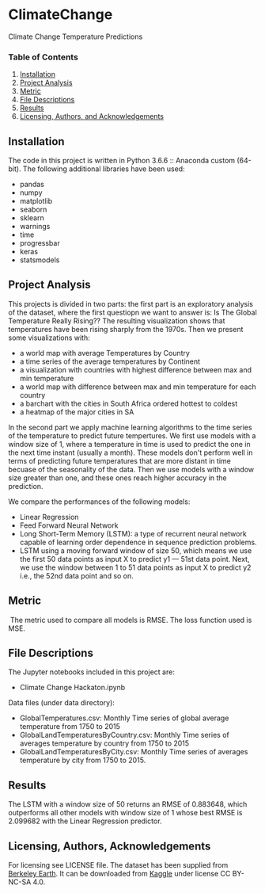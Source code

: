 # ClimateChange
Climate Change Temperature Predictions

### Table of Contents

1. [Installation](#installation)
2. [Project Analysis](#motivation)
3. [Metric](#metric)
4. [File Descriptions](#files)
5. [Results](#results)
6. [Licensing, Authors, and Acknowledgements](#licensing)

## Installation <a name="installation"></a>
The code in this project is written in Python 3.6.6 :: Anaconda custom (64-bit).
The following additional libraries have been used:
* pandas
* numpy
* matplotlib
* seaborn
* sklearn
* warnings
* time
* progressbar
* keras
* statsmodels


## Project Analysis<a name="motivation"></a>
This projects is divided in two parts: the first part is an exploratory analysis of the dataset, where the first questiopn we want to answer is: Is The Global Temperature Really Rising?? 
The resulting visualization shows that temperatures have been rising sharply from the 1970s.
Then we present some visualizations with:
* a world map with average Temperatures by Country
* a time series of the average temperatures by Continent
* a visualization with countries with highest difference between max and min temperature
* a world map with difference between max and min temperature for each country
* a barchart with the cities in South Africa ordered hottest to coldest
* a heatmap of the major cities in SA

In the second part we apply machine learning algorithms to the time series of the temperature to predict future tempertures. We first use models with a window size of 1, where a temperature in time is used to predict the one in the next time instant (usually a month). These models don't perform well in terms of predicting future temperatures that are more distant in time becuase of the seasonality of the data. Then we use models with a window size greater than one, and these ones reach higher accuracy in the prediction.

We compare the performances of the following models:
* Linear Regression
* Feed Forward Neural Network
* Long Short-Term Memory (LSTM): a type of recurrent neural network capable of learning order dependence in sequence prediction problems.
* LSTM  using a moving forward window of size 50, which means we use the first 50 data points as input X to predict y1 — 51st data point. Next, we use the window between 1 to 51 data points as input X to predict y2 i.e., the 52nd data point and so on.

## Metric<a name="metric"></a>
 The metric used to compare all models is RMSE. The loss function used is MSE.

## File Descriptions <a name="files"></a>
The Jupyter notebooks included in this project are:
- Climate Change Hackaton.ipynb


Data files (under data directory):
- GlobalTemperatures.csv: Monthly Time series of global average temperature from 1750 to 2015
- GlobalLandTemperaturesByCountry.csv: Monthly Time series of averages temperature by country from 1750 to 2015
- GlobalLandTemperaturesByCity.csv: Monthly Time series of averages temperature by city from 1750 to 2015.


## Results<a name="results"></a>
The LSTM with a window size of 50 returns an RMSE of 0.883648, which outperforms all other models with window size of 1 whose best RMSE is 2.099682 with the Linear Regression predictor.

## Licensing, Authors, Acknowledgements<a name="licensing"></a>
For licensing see LICENSE file.
The dataset has been supplied from [Berkeley Earth](http://berkeleyearth.org/data/). It can be downloaded from [Kaggle](https://www.kaggle.com/berkeleyearth/climate-change-earth-surface-temperature-data) under license CC BY-NC-SA 4.0.

